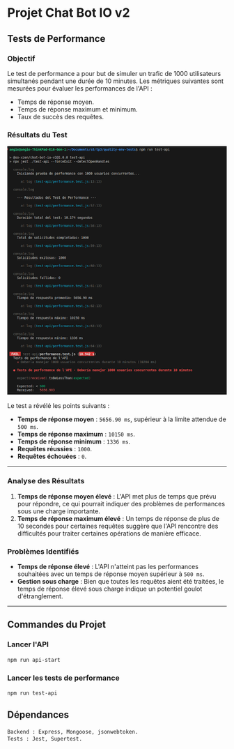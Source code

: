 # Projet Chat Bot IO v2

## Tests de Performance

### Objectif

Le test de performance a pour but de simuler un trafic de 1000 utilisateurs simultanés pendant une durée de 10 minutes. Les métriques suivantes sont mesurées pour évaluer les performances de l'API :
- Temps de réponse moyen.
- Temps de réponse maximum et minimum.
- Taux de succès des requêtes.

### Résultats du Test

![Result](./images/performanceResult.png)

Le test a révélé les points suivants :

- **Temps de réponse moyen** : `5656.90 ms`, supérieur à la limite attendue de `500 ms`.
- **Temps de réponse maximum** : `10150 ms`.
- **Temps de réponse minimum** : `1336 ms`.
- **Requêtes réussies** : `1000`.
- **Requêtes échouées** : `0`.

---

### Analyse des Résultats

1. **Temps de réponse moyen élevé** : L'API met plus de temps que prévu pour répondre, ce qui pourrait indiquer des problèmes de performances sous une charge importante.
2. **Temps de réponse maximum élevé** : Un temps de réponse de plus de 10 secondes pour certaines requêtes suggère que l'API rencontre des difficultés pour traiter certaines opérations de manière efficace.

### Problèmes Identifiés

- **Temps de réponse élevé** : L'API n'atteint pas les performances souhaitées avec un temps de réponse moyen supérieur à `500 ms`.
- **Gestion sous charge** : Bien que toutes les requêtes aient été traitées, le temps de réponse élevé sous charge indique un potentiel goulot d'étranglement.

---

## Commandes du Projet

### Lancer l'API

```bash
npm run api-start
```

### Lancer les tests de performance

```bash
npm run test-api
```

## Dépendances

    Backend : Express, Mongoose, jsonwebtoken.
    Tests : Jest, Supertest.
